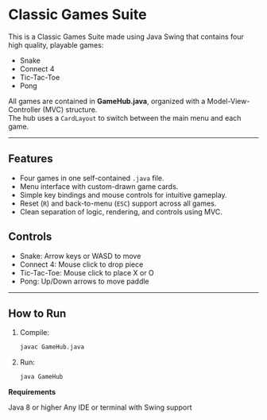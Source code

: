 # Classic Games Suite
This is a Classic Games Suite made using Java Swing that contains four high quality, playable games:

- Snake  
- Connect 4  
- Tic-Tac-Toe  
- Pong  

All games are contained in **GameHub.java**, organized with a Model-View-Controller (MVC) structure.  
The hub uses a `CardLayout` to switch between the main menu and each game.

---

## Features
- Four games in one self-contained `.java` file.
- Menu interface with custom-drawn game cards.
- Simple key bindings and mouse controls for intuitive gameplay.
- Reset (`R`) and back-to-menu (`ESC`) support across all games.
- Clean separation of logic, rendering, and controls using MVC.


## Controls

- Snake: Arrow keys or WASD to move
- Connect 4: Mouse click to drop piece
- Tic-Tac-Toe: Mouse click to place X or O
- Pong: Up/Down arrows to move paddle

---

## How to Run
1. Compile:
   ```bash
   javac GameHub.java

2. Run:
   ```bash
   java GameHub

**Requirements**

Java 8 or higher
Any IDE or terminal with Swing support
